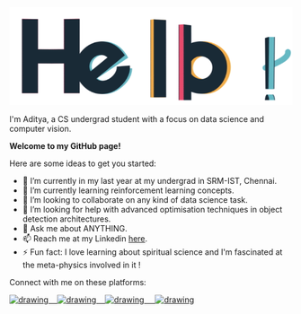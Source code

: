 <!--- Hi there 👋 --->
![hello][hello_logo]

[hello_logo]: https://github.com/adityarc19/adityarc19/blob/master/hello.gif


I'm Aditya, a CS undergrad student with a focus on data science and computer vision.


**Welcome to my GitHub page!**


Here are some ideas to get you started:

- 🔭 I’m currently in my last year at my undergrad in SRM-IST, Chennai. 
- 🌱 I’m currently learning reinforcement learning concepts.
- 👯 I’m looking to collaborate on any kind of data science task. 
- 🤔 I’m looking for help with advanced optimisation techniques in object detection architectures. 
- 💬 Ask me about ANYTHING.
- 📫 Reach me at my Linkedin [here](https://www.linkedin.com/in/adityarc19/).
- ⚡ Fun fact: I love learning about spiritual science and I'm fascinated at the meta-physics involved in it !



Connect with me on these platforms:

<a href="https://medium.com/@adityarc19"><img src="https://res.cloudinary.com/importdata/image/upload/v1595012354/medium_mono_hoz0z5.png" alt="drawing" width="35"/>&nbsp;&nbsp;&nbsp;&nbsp;<a href="https://twitter.com/Adityarc19"><img src="https://res.cloudinary.com/importdata/image/upload/v1595012924/Twitter_Logo_Blue_gbtagu.png" alt="drawing" width="40"/>&nbsp;&nbsp;&nbsp;&nbsp;<a href="https://www.linkedin.com/in/adityarc19/"><img src="https://res.cloudinary.com/importdata/image/upload/v1595012354/linkedin_t9qiwy.png" alt="drawing" width="100"/> &nbsp;&nbsp;&nbsp;&nbsp;<a href="https://www.kaggle.com/adityarc19"><img src="https://res.cloudinary.com/importdata/image/upload/v1595012924/kaggle_ksaktb.png" alt="drawing" width="75"/>
